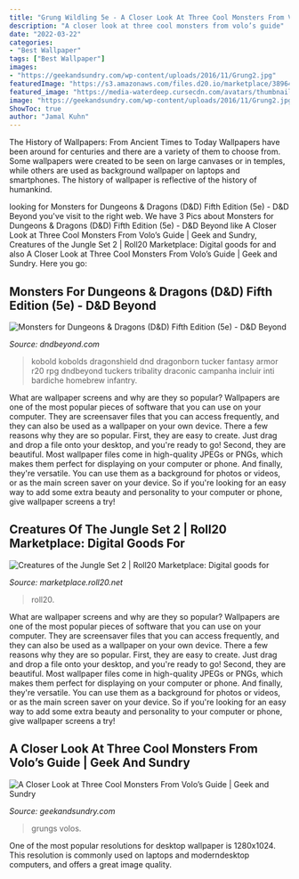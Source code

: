 ```yaml
---
title: "Grung Wildling 5e - A Closer Look At Three Cool Monsters From Volo’s Guide"
description: "A closer look at three cool monsters from volo’s guide"
date: "2022-03-22"
categories:
- "Best Wallpaper"
tags: ["Best Wallpaper"]
images:
- "https://geekandsundry.com/wp-content/uploads/2016/11/Grung2.jpg"
featuredImage: "https://s3.amazonaws.com/files.d20.io/marketplace/389640/ZNnZd-1rZKwdxbqfzbeQww/max.png?1508781327"
featured_image: "https://media-waterdeep.cursecdn.com/avatars/thumbnails/9/728/1000/1000/636331194942789571.jpeg"
image: "https://geekandsundry.com/wp-content/uploads/2016/11/Grung2.jpg"
ShowToc: true
author: "Jamal Kuhn"
---
```



The History of Wallpapers: From Ancient Times to Today
Wallpapers have been around for centuries and there are a variety of them to choose from. Some wallpapers were created to be seen on large canvases or in temples, while others are used as background wallpaper on laptops and smartphones. The history of wallpaper is reflective of the history of humankind.

	

		
looking for Monsters for Dungeons &amp; Dragons (D&amp;D) Fifth Edition (5e) - D&amp;D Beyond you've visit to the right web. We have 3 Pics about Monsters for Dungeons &amp; Dragons (D&amp;D) Fifth Edition (5e) - D&amp;D Beyond like A Closer Look at Three Cool Monsters From Volo’s Guide | Geek and Sundry, Creatures of the Jungle Set 2 | Roll20 Marketplace: Digital goods for and also A Closer Look at Three Cool Monsters From Volo’s Guide | Geek and Sundry. Here you go:
		
    
## Monsters For Dungeons &amp; Dragons (D&amp;D) Fifth Edition (5e) - D&amp;D Beyond

<img loading=lazy src="https://media-waterdeep.cursecdn.com/avatars/thumbnails/9/728/1000/1000/636331194942789571.jpeg" onerror="this.onerror=null;this.src='https://tse3.mm.bing.net/th?id=OIP.Jb8NGm0HiYMTN7SieEatwAHaG_&amp;pid=15.1';" alt="Monsters for Dungeons &amp; Dragons (D&amp;D) Fifth Edition (5e) - D&amp;D Beyond">

_Source: dndbeyond.com_

>kobold kobolds dragonshield dnd dragonborn tucker fantasy armor r20 rpg dndbeyond tuckers tribality draconic campanha incluir inti bardiche homebrew infantry. 

	

What are wallpaper screens and why are they so popular?
Wallpapers are one of the most popular pieces of software that you can use on your computer. They are screensaver files that you can access frequently, and they can also be used as a wallpaper on your own device. There a few reasons why they are so popular. First, they are easy to create. Just drag and drop a file onto your desktop, and you're ready to go! Second, they are beautiful. Most wallpaper files come in high-quality JPEGs or PNGs, which makes them perfect for displaying on your computer or phone. And finally, they're versatile. You can use them as a background for photos or videos, or as the main screen saver on your device. So if you're looking for an easy way to add some extra beauty and personality to your computer or phone, give wallpaper screens a try!

    
## Creatures Of The Jungle Set 2 | Roll20 Marketplace: Digital Goods For

<img loading=lazy src="https://s3.amazonaws.com/files.d20.io/marketplace/389640/ZNnZd-1rZKwdxbqfzbeQww/max.png?1508781327" onerror="this.onerror=null;this.src='https://tse1.mm.bing.net/th?id=OIP.LMWvFiGj0NLtweqJhp6xOAAAAA&amp;pid=15.1';" alt="Creatures of the Jungle Set 2 | Roll20 Marketplace: Digital goods for">

_Source: marketplace.roll20.net_

>roll20. 

	

What are wallpaper screens and why are they so popular?
Wallpapers are one of the most popular pieces of software that you can use on your computer. They are screensaver files that you can access frequently, and they can also be used as a wallpaper on your own device. There a few reasons why they are so popular. First, they are easy to create. Just drag and drop a file onto your desktop, and you're ready to go! Second, they are beautiful. Most wallpaper files come in high-quality JPEGs or PNGs, which makes them perfect for displaying on your computer or phone. And finally, they're versatile. You can use them as a background for photos or videos, or as the main screen saver on your device. So if you're looking for an easy way to add some extra beauty and personality to your computer or phone, give wallpaper screens a try!

    
## A Closer Look At Three Cool Monsters From Volo’s Guide | Geek And Sundry

<img loading=lazy src="https://geekandsundry.com/wp-content/uploads/2016/11/Grung2.jpg" onerror="this.onerror=null;this.src='https://tse1.mm.bing.net/th?id=OIP.3TTY9duEMLOVFez6l1HitwHaDn&amp;pid=15.1';" alt="A Closer Look at Three Cool Monsters From Volo’s Guide | Geek and Sundry">

_Source: geekandsundry.com_

>grungs volos. 

	

One of the most popular resolutions for desktop wallpaper is 1280x1024. This resolution is commonly used on laptops and moderndesktop computers, and offers a great image quality.

